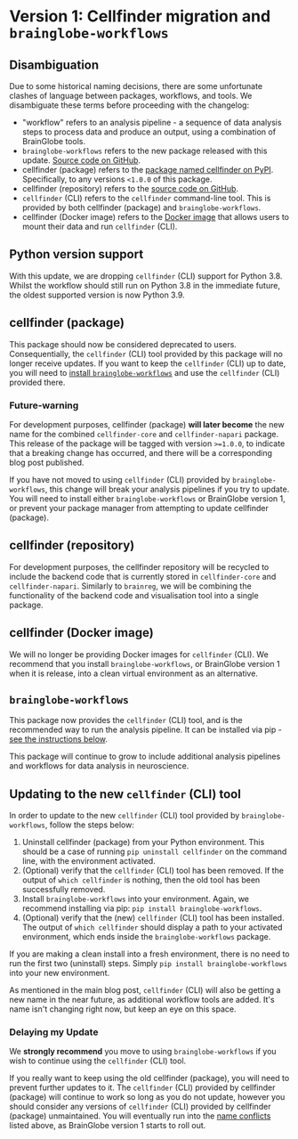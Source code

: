 # Version 1: Cellfinder migration and `brainglobe-workflows`

## Disambiguation

Due to some historical naming decisions, there are some unfortunate clashes of language between packages, workflows, and tools.
We disambiguate these terms before proceeding with the changelog:

- "workflow" refers to an analysis pipeline - a sequence of data analysis steps to process data and produce an output, using a combination of BrainGlobe tools.
- `brainglobe-workflows` refers to the new package released with this update. [Source code on GitHub](https://github.com/brainglobe/brainglobe-workflows).
- cellfinder (package) refers to the [package named cellfinder on PyPI](https://pypi.org/project/cellfinder/0.8.0/). Specifically, to any versions `<1.0.0` of this package.
- cellfinder (repository) refers to the [source code on GitHub](https://github.com/brainglobe/cellfinder).
- `cellfinder` (CLI) refers to the `cellfinder` command-line tool. This is provided by both cellfinder (package) and `brainglobe-workflows`.
- cellfinder (Docker image) refers to the [Docker image](https://hub.docker.com/r/adamltyson/cellfinder) that allows users to mount their data and run `cellfinder` (CLI).

## Python version support

With this update, we are dropping `cellfinder` (CLI) support for Python 3.8.
Whilst the workflow should still run on Python 3.8 in the immediate future, the oldest supported version is now Python 3.9.

## cellfinder (package)

This package should now be considered deprecated to users.
Consequentially, the `cellfinder` (CLI) tool provided by this package will no longer receive updates.
If you want to keep the `cellfinder` (CLI) up to date, you will need to [install `brainglobe-workflows`](#updating-to-the-new-cellfinder-cli-tool) and use the `cellfinder` (CLI) provided there.

### Future-warning

For development purposes, cellfinder (package) **will later become** the new name for the combined `cellfinder-core` and `cellfinder-napari` package.
This release of the package will be tagged with version `>=1.0.0`, to indicate that a breaking change has occurred, and there will be a corresponding blog post published.

If you have not moved to using `cellfinder` (CLI) provided by `brainglobe-workflows`, this change will break your analysis pipelines if you try to update.
You will need to install either `brainglobe-workflows` or BrainGlobe version 1, or prevent your package manager from attempting to update cellfinder (package).

## cellfinder (repository)

For development purposes, the cellfinder repository will be recycled to include the backend code that is currently stored in `cellfinder-core` and `cellfinder-napari`.
Similarly to `brainreg`, we will be combining the functionality of the backend code and visualisation tool into a single package.

## cellfinder (Docker image)

We will no longer be providing Docker images for `cellfinder` (CLI).
We recommend that you install `brainglobe-workflows`, or BrainGlobe version 1 when it is release, into a clean virtual environment as an alternative.

## `brainglobe-workflows`

This package now provides the `cellfinder` (CLI) tool, and is the recommended way to run the analysis pipeline.
It can be installed via pip - [see the instructions below](#updating-to-the-new-cellfinder-cli-tool).

This package will continue to grow to include additional analysis pipelines and workflows for data analysis in neuroscience.

## Updating to the new `cellfinder` (CLI) tool

In order to update to the new `cellfinder` (CLI) tool provided by `brainglobe-workflows`, follow the steps below:

1. Uninstall cellfinder (package) from your Python environment. This should be a case of running `pip uninstall cellfinder` on the command line, with the environment activated.
1. (Optional) verify that the `cellfinder` (CLI) tool has been removed. If the output of `which cellfinder` is nothing, then the old tool has been successfully removed.
1. Install `brainglobe-workflows` into your environment. Again, we recommend installing via pip: `pip install brainglobe-workflows`.
1. (Optional) verify that the (new) `cellfinder` (CLI) tool has been installed. The output of `which cellfinder` should display a path to your activated environment, which ends inside the `brainglobe-workflows` package.

If you are making a clean install into a fresh environment, there is no need to run the first two (uninstall) steps.
Simply `pip install brainglobe-workflows` into your new environment.

As mentioned in the main blog post, `cellfinder` (CLI) will also be getting a new name in the near future, as additional workflow tools are added.
It's name isn't changing right now, but keep an eye on this space.

### Delaying my Update

We **strongly recommend** you move to using `brainglobe-workflows` if you wish to continue using the `cellfinder` (CLI) tool.

If you really want to keep using the old cellfinder (package), you will need to prevent further updates to it.
The `cellfinder` (CLI) provided by cellfinder (package) will continue to work so long as you do not update, however you should consider any versions of `cellfinder` (CLI) provided by cellfinder (package) unmaintained.
You will eventually run into the [name conflicts](#cellfinder-repository) listed above, as BrainGlobe version 1 starts to roll out.
